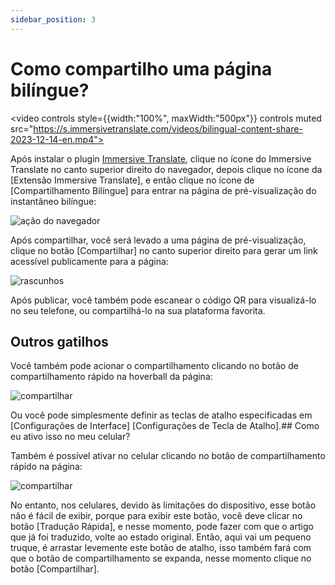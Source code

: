 ```yaml
---
sidebar_position: 3
---
```


# Como compartilho uma página bilíngue?

<video
controls style={{width:"100%", maxWidth:"500px"}}
controls
muted
src="https://s.immersivetranslate.com/videos/bilingual-content-share-2023-12-14-en.mp4"></video>

Após instalar o plugin [Immersive Translate](https://immersivetranslate.com/en), clique no ícone do Immersive Translate no canto superior direito do navegador, depois clique no ícone da [Extensão Immersive Translate], e então clique no ícone de [Compartilhamento Bilíngue] para entrar na página de pré-visualização do instantâneo bilíngue:

<img src="https://s.immersivetranslate.com/assets/20240119shareBilingualPage_1.jpg" alt="ação do navegador" />

Após compartilhar, você será levado a uma página de pré-visualização, clique no botão [Compartilhar] no canto superior direito para gerar um link acessível publicamente para a página:

<img src="https://s.immersivetranslate.com/assets/20240119shareBilingualPage_2.jpg" alt="rascunhos" />

Após publicar, você também pode escanear o código QR para visualizá-lo no seu telefone, ou compartilhá-lo na sua plataforma favorita.

## Outros gatilhos

Você também pode acionar o compartilhamento clicando no botão de compartilhamento rápido na hoverball da página:

<img src="https://s.immersivetranslate.com/assets/20240119shareBilingualPage_1.jpg" alt="compartilhar" />

Ou você pode simplesmente definir as teclas de atalho especificadas em [Configurações de Interface] [Configurações de Tecla de Atalho].## Como eu ativo isso no meu celular?

Também é possível ativar no celular clicando no botão de compartilhamento rápido na página:

<img src="https://s.immersivetranslate.com/assets/20240119shareBilingualPage_1.jpg" alt="compartilhar" />

No entanto, nos celulares, devido às limitações do dispositivo, esse botão não é fácil de exibir, porque para exibir este botão, você deve clicar no botão [Tradução Rápida], e nesse momento, pode fazer com que o artigo que já foi traduzido, volte ao estado original. Então, aqui vai um pequeno truque, é arrastar levemente este botão de atalho, isso também fará com que o botão de compartilhamento se expanda, nesse momento clique no botão [Compartilhar].
